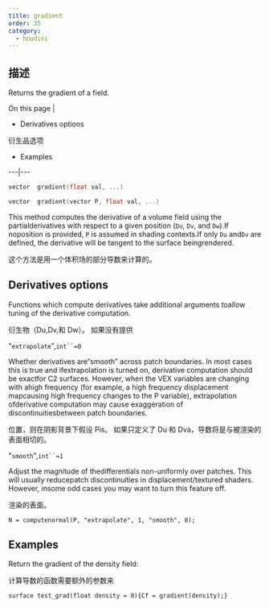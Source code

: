 ```yaml
---
title: gradient
order: 35
category:
  - houdini
---
```

    
## 描述

Returns the gradient of a field.

On this page |

- Derivatives options

衍生品选项

- Examples

---|---

```c
vector  gradient(float val, ...)
```

```c
vector  gradient(vector P, float val, ...)
```

This method computes the derivative of a volume field using the
partialderivatives with respect to a given position (`Du`, `Dv`, and `Dw`).If
noposition is provided, `P` is assumed in shading contexts.If only `Du`
and`Dv` are defined, the derivative will be tangent to the surface
beingrendered.

这个方法是用一个体积场的部分导数来计算的。

## Derivatives options

Functions which compute derivatives take additional arguments toallow tuning
of the derivative computation.

衍生物（Du,Dv,和 Dw）。 如果没有提供

"`extrapolate`",` int``=0 `

Whether derivatives are“smooth” across patch boundaries. In most cases this is
true and ifextrapolation is turned on, derivative computation should be
exactfor C2 surfaces. However, when the VEX variables are changing with ahigh
frequency (for example, a high frequency displacement mapcausing high
frequency changes to the P variable), extrapolation ofderivative computation
may cause exaggeration of discontinuitiesbetween patch boundaries.

位置，则在阴影背景下假设 Pis。 如果只定义了 Du 和 Dva，导数将是与被渲染的表面相切的。

"`smooth`",` int``=1 `

Adjust the magnitude of thedifferentials non-uniformly over patches. This will
usually reducepatch discontinuities in displacement/textured shaders. However,
insome odd cases you may want to turn this feature off.

渲染的表面。

    N = computenormal(P, "extrapolate", 1, "smooth", 0);

## Examples

Return the gradient of the density field:

计算导数的函数需要额外的参数来

    surface test_grad(float density = 0){Cf = gradient(density);}
